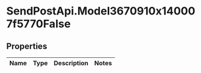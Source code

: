 # SendPostApi.Model3670910x140007f5770False

## Properties
Name | Type | Description | Notes
------------ | ------------- | ------------- | -------------


